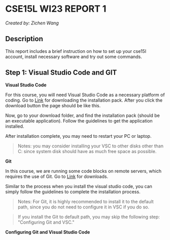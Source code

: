 # **CSE15L WI23 REPORT 1**
  _Created by: Zichen Wang_


## Description
  This report includes a brief instruction on how to set up your cse15l account, install necessary software
  and try out some commands.


## Step 1: Visual Studio Code and GIT
  **Visual Studio Code**
  
  For this course, you will need Visual Studio Code as a necessary platform of coding.
  Go to [Link](https://code.visualstudio.com/) for downloading the installation pack.
  After you click the download button the page should be like this.
  
  Now, go to your download folder, and find the installation pack (should be an executable application).
  Follow the guidelines to get the application installed.
  
  After installation complete, you may need to restart your PC or laptop.
  > Notes: you may consider installing your VSC to other disks other than C: since system 
  > disk should have as much free space as possible.

  **Git**
  
  In this course, we are running some code blocks on remote servers, which requires the use of Git.
  Go to [Link](https://gitforwindows.org/) for downloads.
  
  Similar to the process when you install the visual studio code, you can simply follow the guidelines to complete the installation process.
  > Notes: For Git, it is highly recommended to install it to the default path, since you do not need to configure it in VSC if you do so.

  > If you install the Git to default path, you may skip the following step: "Configuring Git and VSC."

  **Configuring Git and Visual Studio Code**
  
  
